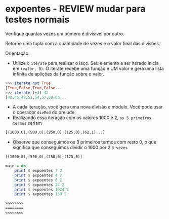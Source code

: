 # expoentes - REVIEW mudar para testes normais

Verifique quantas vezes um número é divisível por outro.

Retorne uma tupla com a quantidade de vezes e o valor final das divisões.

Orientação: 

- Utilize o `iterate` para realizar o laço. Seu elemento a ser iterado inicia em `(valor, 0)`. O iterate recebe uma função e UM valor e gera uma lista infinita de aplições da função sobre o valor.

```hs
>>> iterate not True
[True,False,True,False...
>>> iterate (+3) 42
[42,45,48,51,54,57,60,63...
```

- A cada iteração, você gera uma nova divisão e módulo. Você pode usar o operador `divMod` do prelude.
- Realizando essa iteração com os valores 1000 e 2, `os 5 primeiros termos` seriam

```txt
[(1000,0),(500,0),(250,0),(125,0),(62,1)...]
```

- Observe que conseguimos os 3 primeiros termos com resto 0, o que significa que conseguimos dividir o 1000 por 2 `3 vezes`

```txt
[(1000,0),(500,0),(250,0),(125,0)]
```

```hs
main = do
    print $ expoentes 7 2
    print $ expoentes 4 2
    print $ expoentes 8 2
    print $ expoentes 24 2
    print $ expoentes 1024 2
    print $ expoentes 150 5
```

```txt
>>>>>>>>
========
<<<<<<<<
```
